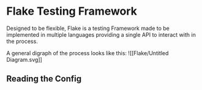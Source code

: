 # Flake Testing Framework
Designed to be flexible, Flake is a testing Framework made to be implemented in multiple languages providing a single API to interact with in the process.

A general digraph of the process looks like this:
![[Flake/Untitled Diagram.svg]]

## Reading the Config
